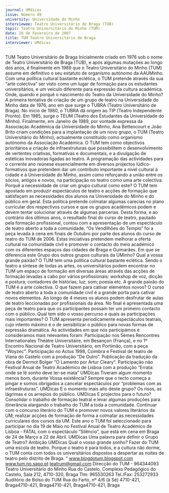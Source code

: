 ```yaml
---
journal: UMdicas
issue: Número 49
university: Universidade do Minho
interviewee: Teatro Universitário de Braga (TUB)
topic: Teatro Universitário do Minho (TUM)
date: 20 de Fevereiro de 2007
title: TUM Teatro Universitário de Braga
interviewer: UMdicas
---
```


TUM Teatro Universitário de Braga
Inicialmente criado em 1976 sob o nome de Teatro Universitário de Braga (TUB), e após algumas mutações ao longo dos anos, é finalmente em 1989 que o Teatro Universitário do Minho (TUM) assume
em definitivo o seu estatuto de organismo autónomo da AAUMinho.
Com uma politica cultural bastante eclética, o TUM pretende através da sua “arte colectiva” ser visto como um lugar de formação para os estudantes universitários, e um veiculo diferente para expressão
da cultura académica.
Onde, quando e porquê o nascimento do Teatro da
Universidade do Minho?
A primeira tentativa de criação de um grupo de teatro na
Universidade do Minho data de 1976, ano em que surge o
TUBRA (Teatro Universitário de Braga). No início de 1980, o
TUBRA dá origem ao TIP (Teatro Independente Pronto). Em
1985, surge o TEUM (Teatro dos Estudantes da
Universidade do Minho).
Finalmente, em Janeiro de 1989, por vontade expressa da
Associação Académica da Universidade do Minho, Ana
Bettencourt e João Brito criam condições para a implantação
de um novo grupo, o TUM (Teatro Universitário do Minho),
actualmente constituído como organismo autónomo da
Associação Académica.
O TUM tem como objectivos prioritários a criação de infraestruturas que possibilitem o desenvolvimento de vertentes
criativas, formativas e documentais, e a divulgação de
estéticas inovadoras ligadas ao teatro.
A programação das actividades para o corrente ano reúnese essencialmente em diversos projectos lúdico-formativos
que pretendem dar um contributo importante a nível cultural
à cidade e à Universidade do Minho, assim como reforçando
a união entre os sócios, antigos e novos, na participação no
teatro como uma arte colectiva.
Porquê a necessidade de criar um grupo cultural como
este?
O TUM tem apostado em produzir espectáculos de teatro e
acções de formação que satisfaçam as necessidades dos
alunos na Universidade do Minho e do público em geral. Esta
política pretende colmatar algumas carecias no plano
curricular dos respectivos cursos e que os grupos
académicos podem e devem tentar solucionar através de
algumas parcerias.
Desta forma, e ao contrário dos últimos anos, o resultado
final do curso de teatro, pautado pela formação profissional,
contou com a apresentação de um espectáculo de teatro
aberto a toda a comunidade. “Os Vendilhões do Templo” foi a
peça levada à cena em finais de Outubro por parte dos
alunos do curso de teatro do TUM de 2006.
Estas iniciativas pretendem melhorar a oferta cultural na
comunidade civil e promover o contacto do meio académico
com os diferentes espaços das cidades de Braga e
Guimarães.
Em que se diferencia este Grupo dos outros grupos
culturais da UMinho? Qual a vossa grande paixão?
O TUM tem uma política cultural bastante eclética. Sendo o
teatro a síntese de todas as artes, os universitários podem
encontrar no TUM um espaço de formação em diversas
áreas através das acções de formação levadas a cabo por
vários profissionais: workshop de voz, dicção e postura;
contadores de histórias; luz; som; poesia etc.
A grande paixão do TUM é a arte colectiva.
O que fazem para cativar elementos novos?
O curso de teatro aberto a toda a comunidade civil é a grande
porta para cativar novos elementos. Ao longo de 4 meses os
alunos podem desfrutar de aulas de teatro leccionadas por
profissionais da área. No final é apresentada uma peça de
teatro para que os participantes possam ter um primeiro
contacto com o público.
Qual tem sido o vosso percurso e quais as participações
mais importantes?
O TUM apresenta periodicamente espectáculos teatrais,
cujo intento máximo é o de sensibilizar o público para novas
formas de expressão dramática.
As actividades em que nós participámos e consideramos
mais relevantes foram: 
Participação nos 5èmes Rencontres Internationales Théàtre
Universitaire, em Besançon (França), e no 1º Encontro
Nacional de Teatro Universitário, em Portimão, com a peça
"Woyzec".
Participação no Actus 1998, Coimbra e Festival de teatro de
Viana do Castelo com a produção "De Outro”.
Publicação da tradução da obra de Dermot Bolger "O
Lamento por Artur Cleary".
Participação não Festival Anual de Teatro Académico de
Lisboa com a produção “Errata: onde se lê sonho deve ler-se
mata”
UMDicas Tiveram algum momento menos bom, durante
Vossa existência?
Sempre que o tecto começa a pingar e somos obrigados a
cancelar espectáculos por “problemas com as infraestruturas”.
UMDicas E o momento mais alto deste grupo?
Os risos, as lágrimas e os arrepios do público.
UMDicas E projectos para o futuro?
Consolidar o trabalho de formação teatral e levar algumas
produções para itinerância alargando o trabalho do TUM a
toda a comunidade. Continuar com o concurso literário do
TUM e promover novos valores literários da UM; realizar
acções de formação de forma a colmatar as necessidades
curriculares dos cursos da UM.
Este ano o TUM foi seleccionado para participar no dia 19 de
Maio no Festival Anual de Teatro Académico de Lisboa -
FATAL com o espectáculo “Silêncio”, que está em cena em
Braga de 24 de Março a 22 de Abril.
UMDicas Uma palavra para definir o Grupo de Teatro?
Ambição
UMDicas Qual o vosso grande sonho?
Fazer do TUM uma escola de teatro.
Porque o teatro é para todos, e a
cultura não dorme, o TUM conta com
todos os universitários dispostos a
despertar as noites de teatro pelo
distrito de Braga. “
www.blogdotum.blogspot.com
www.tum.no.sapo.pt
teatrum@gmail.com
Direcção do TUM - 964344093
Teatro Universitário do Minho
Rua do Castelo,
Complexo Pedagógico do Castelo,
Sala 212, 4710-320, Braga
Tlm: 965530263
Tel./Fax: 253272933
Auditório de Bolso do TUM
Rua do Farto, nº 4/6 (à Sé)
4710-421, Braga4710-421, Braga4710-421, Braga4710-421, Braga